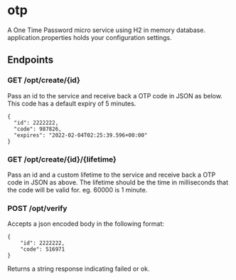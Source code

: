 # otp
A One Time Password micro service using H2 in memory database.  
application.properties holds your configuration settings.  
  
## Endpoints

### GET /opt/create/{id}  

Pass an id to the service and receive back a OTP code in JSON as below.  
This code has a default expiry of 5 minutes.
    
  ```
  {
    "id": 2222222,  
    "code": 987826,  
    "expires": "2022-02-04T02:25:39.596+00:00"  
  }
 ```

### GET /opt/create/{id}/{lifetime}  

Pass an id and a custom lifetime to the service and receive back a OTP code in JSON as above.
The lifetime should be the time in milliseconds that the code will be valid for. eg. 60000 is 1 minute.

### POST /opt/verify  

Accepts a json encoded body in the following format:  
  
```
{
    "id": 2222222,
    "code": 516971
}
```
  
 Returns a string response indicating failed or ok.


